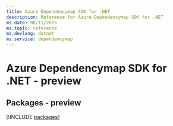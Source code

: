 ```yaml
---
title: Azure Dependencymap SDK for .NET
description: Reference for Azure Dependencymap SDK for .NET
ms.date: 08/11/2025
ms.topic: reference
ms.devlang: dotnet
ms.service: dependencymap
---
```

# Azure Dependencymap SDK for .NET - preview
## Packages - preview
[!INCLUDE [packages](dependencymap-index.md)]